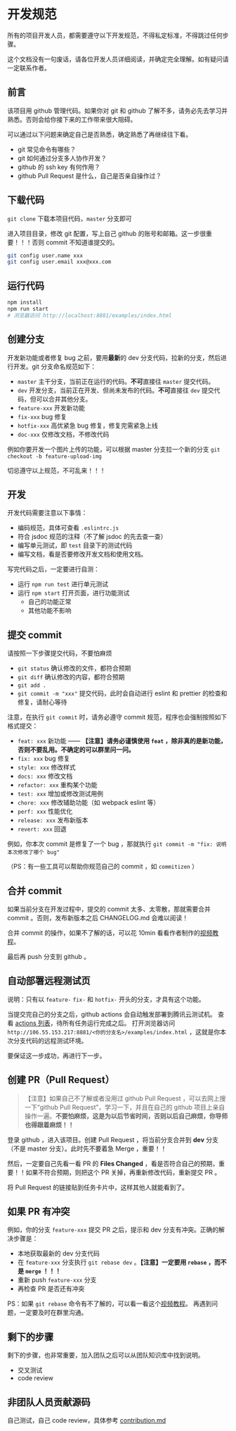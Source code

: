 # 开发规范

所有的项目开发人员，都需要遵守以下开发规范，不得私定标准，不得跳过任何步骤。

这个文档没有一句废话，请各位开发人员详细阅读，并确定完全理解。如有疑问请一定联系作者。

## 前言

该项目用 github 管理代码。如果你对 git 和 github 了解不多，请务必先去学习并熟悉。否则会给你接下来的工作带来很大阻碍。

可以通过以下问题来确定自己是否熟悉，确定熟悉了再继续往下看。

- git 常见命令有哪些？
- git 如何通过分支多人协作开发？
- github 的 ssh key 有何作用？
- github Pull Request 是什么，自己是否亲自操作过？

## 下载代码

`git clone` 下载本项目代码，`master` 分支即可

进入项目目录，修改 git 配置，写上自己 github 的账号和邮箱。这一步很重要！！！否则 commit 不知道谁提交的。

```sh
git config user.name xxx
git config user.email xxx@xxx.com
```

## 运行代码

```sh
npm install
npm run start
# 浏览器访问 http://localhost:8881/examples/index.html
```

## 创建分支

开发新功能或者修复 bug 之前，要用**最新**的 dev 分支代码，拉新的分支，然后进行开发。git 分支命名规范如下：

- `master` 主干分支，当前正在运行的代码。**不可**直接往 `master` 提交代码。
- `dev` 开发分支，当前正在开发、但尚未发布的代码。**不可**直接往 `dev` 提交代码，但可以合并其他分支。
- `feature-xxx` 开发新功能
- `fix-xxx` bug 修复
- `hotfix-xxx` 高优紧急 bug 修复，修复完需紧急上线
- `doc-xxx` 仅修改文档，不修改代码

例如你要开发一个图片上传的功能，可以根据 master 分支拉一个新的分支 `git checkout -b feature-upload-img`

切忌遵守以上规范，不可乱来！！！

## 开发

开发代码需要注意以下事情：

- 编码规范，具体可查看 `.eslintrc.js`
- 符合 jsdoc 规范的注释（不了解 jsdoc 的先去查一查）
- 编写单元测试，即 `test` 目录下的测试代码
- 编写文档，看是否要修改开发文档和使用文档。

写完代码之后，一定要进行自测：

- 运行 `npm run test` 进行单元测试
- 运行 `npm start` 打开页面，进行功能测试
    - 自己的功能正常
    - 其他功能不影响

## 提交 commit

请按照一下步骤提交代码，不要怕麻烦

- `git status` 确认修改的文件，都符合预期
- `git diff` 确认修改的内容，都符合预期
- `git add .`
- `git commit -m "xxx"` 提交代码，此时会自动进行 eslint 和 prettier 的检查和修复，请耐心等待

注意，在执行 `git commit` 时，请务必遵守 commit 规范，程序也会强制按照如下格式提交：

- `feat: xxx` 新功能 —— **【注意】请务必谨慎使用 `feat` ，除非真的是新功能，否则不要乱用。不确定的可以群里问一问。**
- `fix: xxx` bug 修复
- `style: xxx` 修改样式
- `docs: xxx` 修改文档
- `refactor: xxx` 重构某个功能
- `test: xxx` 增加或修改测试用例
- `chore: xxx` 修改辅助功能（如 webpack eslint 等）
- `perf: xxx` 性能优化
- `release: xxx` 发布新版本
- `revert: xxx` 回退


例如，你本次 commit 是修复了一个 bug ，那就执行 `git commit -m "fix: 说明本次修改了哪个 bug"`

（PS：有一些工具可以帮助你规范自己的 commit ，如 `commitizen` ）

## 合并 commit

如果当前分支在开发过程中，提交的 commit 太多、太零散，那就需要合并 commit 。否则，发布新版本之后 CHANGELOG.md 会难以阅读！

合并 commit 的操作，如果不了解的话，可以花 10min 看看作者制作的[视频教程](https://www.bilibili.com/video/bv15h411f74h)。

最后再 push 分支到 github 。
## 自动部署远程测试页

说明：只有以 `feature-` `fix-` 和 `hotfix-` 开头的分支，才具有这个功能。

当提交完自己的分支之后，github actions 会自动触发部署到腾讯云测试机。
查看 [actions 列表](https://github.com/wangeditor-team/wangEditor/actions)，待所有任务运行完成之后。
打开浏览器访问 `http://106.55.153.217:8881/<你的分支名>/examples/index.html` ，这就是你本次分支代码的远程测试环境。

要保证这一步成功，再进行下一步。

## 创建 PR（Pull Request）

> 【注意】如果自己不了解或者没用过 github Pull Request ，可以去网上搜一下“github Pull Request”，学习一下，并且在自己的 github 项目上亲自操作一遍。**不要怕麻烦，这是为以后节省时间，否则以后自己麻烦，你导师也得跟着麻烦！！**

登录 github ，进入该项目。创建 Pull Request ，将当前分支合并到 **dev** 分支（不是 master 分支）。此时先不要着急 Merge ，重要！！

然后，一定要自己先看一看 PR 的 **Files Changed** ，看是否符合自己的预期，重要！！如果不符合预期，则把这个 PR 关掉，再重新修改代码，重新提交 PR 。

将 Pull Request 的链接贴到任务卡片中，这样其他人就能看到了。

## 如果 PR 有冲突

例如，你的分支 `feature-xxx` 提交 PR 之后，提示和 dev 分支有冲突。正确的解决步骤是：

- 本地获取最新的 dev 分支代码
- 在 `feature-xxx` 分支执行 `git rebase dev` 。**【注意】一定要用 `rebase` ，而不是 `merge` ！！！**
- 重新 push `feature-xxx` 分支
- 再检查 PR 是否还有冲突

PS：如果 `git rebase` 命令有不了解的，可以看一看这个[视频教程](https://www.bilibili.com/video/BV1Qb411N7ay)。
再遇到问题，一定要及时在群里沟通。

## 剩下的步骤

剩下的步骤，也非常重要，加入团队之后可以从团队知识库中找到说明。

- 交叉测试
- code review

## 非团队人员贡献源码

自己测试，自己 code review，具体参考 [contribution.md](./contribution.md)
